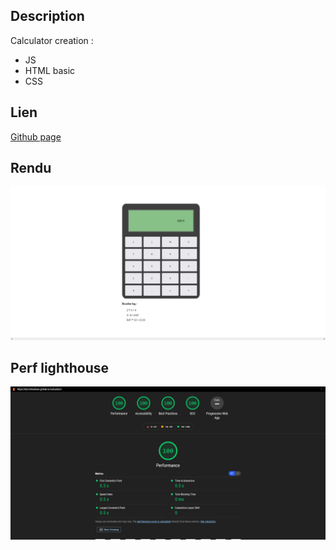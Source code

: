 ## Description
Calculator creation :
- JS
- HTML basic
- CSS

## Lien

[Github page](https://dyl-richardson.github.io/calculator/)

## Rendu

![Rendu](images/rendu.png)

## Perf lighthouse

![Perf](images/perf.png)
